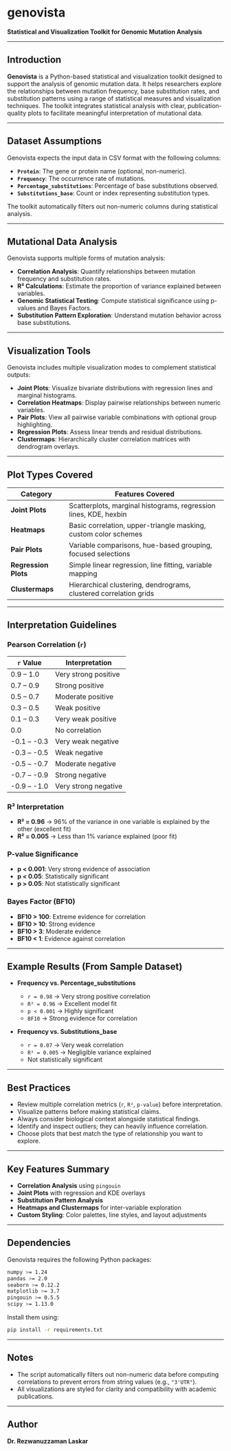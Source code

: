 
# genovista

**Statistical and Visualization Toolkit for Genomic Mutation Analysis**

---

## Introduction

**Genovista** is a Python-based statistical and visualization toolkit designed to support the analysis of genomic mutation data. It helps researchers explore the relationships between mutation frequency, base substitution rates, and substitution patterns using a range of statistical measures and visualization techniques. The toolkit integrates statistical analysis with clear, publication-quality plots to facilitate meaningful interpretation of mutational data.

---

## Dataset Assumptions

Genovista expects the input data in CSV format with the following columns:

- **`Protein`**: The gene or protein name (optional, non-numeric).
- **`Frequency`**: The occurrence rate of mutations.
- **`Percentage_substitutions`**: Percentage of base substitutions observed.
- **`Substitutions_base`**: Count or index representing substitution types.

The toolkit automatically filters out non-numeric columns during statistical analysis.

---

## Mutational Data Analysis

Genovista supports multiple forms of mutation analysis:

- **Correlation Analysis**: Quantify relationships between mutation frequency and substitution rates.
- **R² Calculations**: Estimate the proportion of variance explained between variables.
- **Genomic Statistical Testing**: Compute statistical significance using p-values and Bayes Factors.
- **Substitution Pattern Exploration**: Understand mutation behavior across base substitutions.

---

## Visualization Tools

Genovista includes multiple visualization modes to complement statistical outputs:

- **Joint Plots**: Visualize bivariate distributions with regression lines and marginal histograms.
- **Correlation Heatmaps**: Display pairwise relationships between numeric variables.
- **Pair Plots**: View all pairwise variable combinations with optional group highlighting.
- **Regression Plots**: Assess linear trends and residual distributions.
- **Clustermaps**: Hierarchically cluster correlation matrices with dendrogram overlays.

---

## Plot Types Covered

| Category              | Features Covered                                                  |
|-----------------------|-------------------------------------------------------------------|
| **Joint Plots**       | Scatterplots, marginal histograms, regression lines, KDE, hexbin |
| **Heatmaps**          | Basic correlation, upper-triangle masking, custom color schemes   |
| **Pair Plots**        | Variable comparisons, hue-based grouping, focused selections      |
| **Regression Plots**  | Simple linear regression, line fitting, variable mapping          |
| **Clustermaps**       | Hierarchical clustering, dendrograms, clustered correlation grids |

---

## Interpretation Guidelines

### Pearson Correlation (`r`)

| `r` Value       | Interpretation           |
|-----------------|--------------------------|
| 0.9 – 1.0       | Very strong positive     |
| 0.7 – 0.9       | Strong positive          |
| 0.5 – 0.7       | Moderate positive        |
| 0.3 – 0.5       | Weak positive            |
| 0.1 – 0.3       | Very weak positive       |
| 0.0             | No correlation           |
| -0.1 – -0.3     | Very weak negative       |
| -0.3 – -0.5     | Weak negative            |
| -0.5 – -0.7     | Moderate negative        |
| -0.7 – -0.9     | Strong negative          |
| -0.9 – -1.0     | Very strong negative     |

### R² Interpretation

- **R² = 0.96** → 96% of the variance in one variable is explained by the other (excellent fit)
- **R² = 0.005** → Less than 1% variance explained (poor fit)

### P-value Significance

- **p < 0.001**: Very strong evidence of association
- **p < 0.05**: Statistically significant
- **p > 0.05**: Not statistically significant

### Bayes Factor (BF10)

- **BF10 > 100**: Extreme evidence for correlation  
- **BF10 > 10**: Strong evidence  
- **BF10 > 3**: Moderate evidence  
- **BF10 < 1**: Evidence against correlation  

---

## Example Results (From Sample Dataset)

- **Frequency vs. Percentage_substitutions**
  - `r = 0.98` → Very strong positive correlation
  - `R² = 0.96` → Excellent model fit
  - `p < 0.001` → Highly significant
  - `BF10` → Strong evidence for correlation

- **Frequency vs. Substitutions_base**
  - `r = 0.07` → Very weak correlation
  - `R² = 0.005` → Negligible variance explained
  - Not statistically significant

---

## Best Practices

- Review multiple correlation metrics (`r`, `R²`, `p-value`) before interpretation.
- Visualize patterns before making statistical claims.
- Always consider biological context alongside statistical findings.
- Identify and inspect outliers; they can heavily influence correlation.
- Choose plots that best match the type of relationship you want to explore.

---

## Key Features Summary

- **Correlation Analysis** using `pingouin`
- **Joint Plots** with regression and KDE overlays
- **Substitution Pattern Analysis**
- **Heatmaps and Clustermaps** for inter-variable exploration
- **Custom Styling**: Color palettes, line styles, and layout adjustments

---

## Dependencies

Genovista requires the following Python packages:

```bash
numpy >= 1.24  
pandas >= 2.0  
seaborn >= 0.12.2  
matplotlib >= 3.7  
pingouin >= 0.5.5  
scipy >= 1.13.0
```

Install them using:

```bash
pip install -r requirements.txt
```

---

## Notes

- The script automatically filters out non-numeric data before computing correlations to prevent errors from string values (e.g., `"3'UTR"`).
- All visualizations are styled for clarity and compatibility with academic publications.

---

## Author

**Dr. Rezwanuzzaman Laskar**
